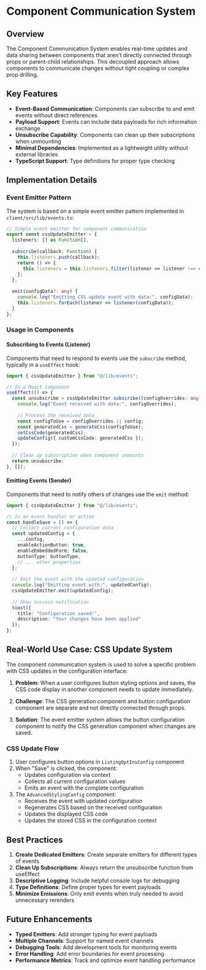 # Component Communication System

## Overview

The Component Communication System enables real-time updates and data sharing between components that aren't directly connected through props or parent-child relationships. This decoupled approach allows components to communicate changes without tight coupling or complex prop drilling.

## Key Features

- **Event-Based Communication**: Components can subscribe to and emit events without direct references
- **Payload Support**: Events can include data payloads for rich information exchange
- **Unsubscribe Capability**: Components can clean up their subscriptions when unmounting
- **Minimal Dependencies**: Implemented as a lightweight utility without external libraries
- **TypeScript Support**: Type definitions for proper type checking

## Implementation Details

### Event Emitter Pattern

The system is based on a simple event emitter pattern implemented in `client/src/lib/events.ts`:

```typescript
// Simple event emitter for component communication
export const cssUpdateEmitter = {
  listeners: [] as Function[],
  
  subscribe(callback: Function) {
    this.listeners.push(callback);
    return () => {
      this.listeners = this.listeners.filter(listener => listener !== callback);
    };
  },
  
  emit(configData?: any) {
    console.log("Emitting CSS update event with data:", configData);
    this.listeners.forEach(listener => listener(configData));
  }
};
```

### Usage in Components

#### Subscribing to Events (Listener)

Components that need to respond to events use the `subscribe` method, typically in a `useEffect` hook:

```typescript
import { cssUpdateEmitter } from "@/lib/events";

// In a React component
useEffect(() => {
  const unsubscribe = cssUpdateEmitter.subscribe((configOverrides: any) => {
    console.log("Event received with data:", configOverrides);
    
    // Process the received data
    const configToUse = configOverrides || config;
    const generatedCss = generateCss(configToUse);
    setCssCode(generatedCss);
    updateConfig({ customCssCode: generatedCss });
  });
  
  // Clean up subscription when component unmounts
  return unsubscribe;
}, []);
```

#### Emitting Events (Sender)

Components that need to notify others of changes use the `emit` method:

```typescript
import { cssUpdateEmitter } from "@/lib/events";

// In an event handler or action
const handleSave = () => {
  // Collect current configuration data
  const updatedConfig = {
    ...config,
    enableActionButton: true,
    enableEmbeddedForm: false,
    buttonType: buttonType,
    // ... other properties
  };
  
  // Emit the event with the updated configuration
  console.log("Emitting event with:", updatedConfig);
  cssUpdateEmitter.emit(updatedConfig);
  
  // Show success notification
  toast({
    title: "Configuration saved!",
    description: "Your changes have been applied"
  });
};
```

## Real-World Use Case: CSS Update System

The component communication system is used to solve a specific problem with CSS updates in the configuration interface:

1. **Problem**: When a user configures button styling options and saves, the CSS code display in another component needs to update immediately.

2. **Challenge**: The CSS generation component and button configuration component are separate and not directly connected through props.

3. **Solution**: The event emitter system allows the button configuration component to notify the CSS generation component when changes are saved.

### CSS Update Flow

1. User configures button options in `ListingOptInsConfig` component
2. When "Save" is clicked, the component:
   - Updates configuration via context
   - Collects all current configuration values
   - Emits an event with the complete configuration
3. The `AdvancedStylingConfig` component:
   - Receives the event with updated configuration
   - Regenerates CSS based on the received configuration
   - Updates the displayed CSS code
   - Updates the stored CSS in the configuration context

## Best Practices

1. **Create Dedicated Emitters**: Create separate emitters for different types of events
2. **Clean Up Subscriptions**: Always return the unsubscribe function from useEffect
3. **Descriptive Logging**: Include helpful console logs for debugging
4. **Type Definitions**: Define proper types for event payloads
5. **Minimize Emissions**: Only emit events when truly needed to avoid unnecessary rerenders

## Future Enhancements

- **Typed Emitters**: Add stronger typing for event payloads
- **Multiple Channels**: Support for named event channels
- **Debugging Tools**: Add development tools for monitoring events
- **Error Handling**: Add error boundaries for event processing
- **Performance Metrics**: Track and optimize event handling performance